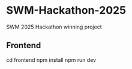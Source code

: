 # SWM-Hackathon-2025

SWM 2025 Hackathon winning project

## Frontend
cd frontend
npm install
npm run dev

